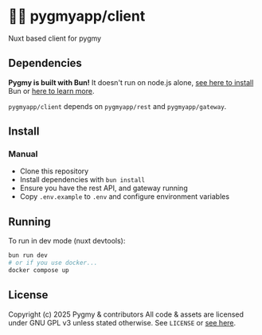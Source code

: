 # 🐰🌐 pygmyapp/client

Nuxt based client for pygmy

## Dependencies
**Pygmy is built with Bun!** It doesn't run on node.js alone, [see here to install](https://bun.com/docs/installation) Bun or [here to learn more](https://bun.sh).

`pygmyapp/client` depends on `pygmyapp/rest` and `pygmyapp/gateway`.


## Install
### Manual
- Clone this repository
- Install dependencies with `bun install`
- Ensure you have the rest API, and gateway running
- Copy `.env.example` to `.env` and configure environment variables


## Running
To run in dev mode (nuxt devtools):
```bash
bun run dev
# or if you use docker...
docker compose up
```


## License
Copyright (c) 2025 Pygmy & contributors
All code & assets are licensed under GNU GPL v3 unless stated otherwise.
See `LICENSE` or [see here](https://www.gnu.org/licenses/gpl-3.0.txt).